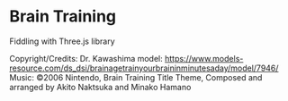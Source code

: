 # Brain Training
Fiddling with Three.js library

Copyright/Credits:
Dr. Kawashima model: https://www.models-resource.com/ds_dsi/brainagetrainyourbraininminutesaday/model/7946/
Music: ©2006 Nintendo, Brain Training Title Theme, Composed and arranged by Akito Naktsuka and Minako Hamano